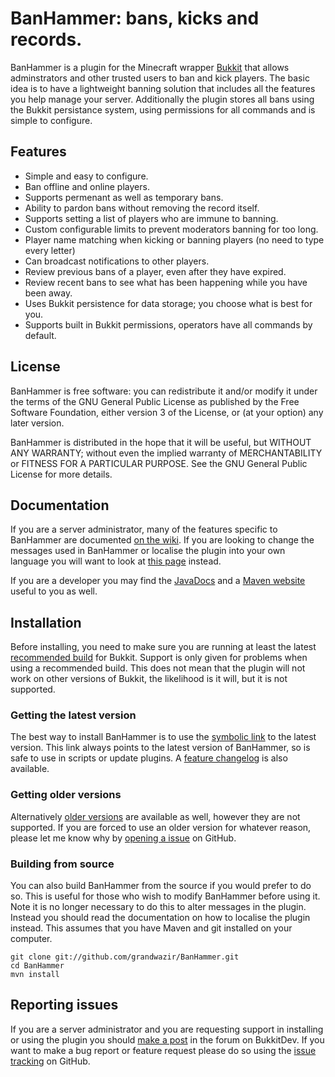 BanHammer: bans, kicks and records.
====================================

BanHammer is a plugin for the Minecraft wrapper [Bukkit](http://bukkit.org/) that allows adminstrators and other trusted users to ban and kick players. The basic idea is to have a lightweight banning solution that includes all the features you help manage your server. Additionally the plugin stores all bans using the Bukkit persistance system, using permissions for all commands and is simple to configure.

## Features

- Simple and easy to configure.
- Ban offline and online players.
- Supports permenant as well as temporary bans.
- Ability to pardon bans without removing the record itself.
- Supports setting a list of players who are immune to banning.
- Custom configurable limits to prevent moderators banning for too long.
- Player name matching when kicking or banning players (no need to type every letter)
- Can broadcast notifications to other players.
- Review previous bans of a player, even after they have expired.
- Review recent bans to see what has been happening while you have been away.
- Uses Bukkit persistence for data storage; you choose what is best for you.
- Supports built in Bukkit permissions, operators have all commands by default.

## License

BanHammer is free software: you can redistribute it and/or modify it under the terms of the GNU General Public License as published by the Free Software Foundation, either version 3 of the License, or (at your option) any later version.

BanHammer is distributed in the hope that it will be useful, but WITHOUT ANY WARRANTY; without even the implied warranty of MERCHANTABILITY or FITNESS FOR A PARTICULAR PURPOSE. See the GNU General Public License for more details.

## Documentation

If you are a server administrator, many of the features specific to BanHammer are documented [on the wiki](https://github.com/grandwazir/BanHammer/wiki). If you are looking to change the messages used in BanHammer or localise the plugin into your own language you will want to look at [this page](https://github.com/grandwazir/BukkitUtilities/wiki/Localisation) instead.

If you are a developer you may find the [JavaDocs](http://grandwazir.github.com/BanHammer/apidocs/index.html) and a [Maven website](http://grandwazir.github.com/BanHammer/) useful to you as well.

## Installation

Before installing, you need to make sure you are running at least the latest [recommended build](http://dl.bukkit.org/latest-rb/craftbukkit.jar) for Bukkit. Support is only given for problems when using a recommended build. This does not mean that the plugin will not work on other versions of Bukkit, the likelihood is it will, but it is not supported.

### Getting the latest version

The best way to install BanHammer is to use the [symbolic link](http://repository.james.richardson.name/symbolic/BanHammer.jar) to the latest version. This link always points to the latest version of BanHammer, so is safe to use in scripts or update plugins. A [feature changelog](https://github.com/grandwazir/BanHammer/wiki/changelog) is also available.

### Getting older versions

Alternatively [older versions](http://repository.james.richardson.name/releases/name/richardson/james/bukkit/ban-hammer/) are available as well, however they are not supported. If you are forced to use an older version for whatever reason, please let me know why by [opening a issue](https://github.com/grandwazir/BanHammer/issues/new) on GitHub.

### Building from source

You can also build BanHammer from the source if you would prefer to do so. This is useful for those who wish to modify BanHammer before using it. Note it is no longer necessary to do this to alter messages in the plugin. Instead you should read the documentation on how to localise the plugin instead. This assumes that you have Maven and git installed on your computer.

    git clone git://github.com/grandwazir/BanHammer.git
    cd BanHammer
    mvn install

## Reporting issues

If you are a server administrator and you are requesting support in installing or using the plugin you should [make a post](http://dev.bukkit.org/server-mods/banhammer/forum/create-thread/) in the forum on BukkitDev. If you want to make a bug report or feature request please do so using the [issue tracking](https://github.com/grandwazir/BanHammer/issues) on GitHub.
